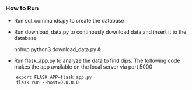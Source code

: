 ### How to Run

- Run sql_commands.py to create the database
- Run download_data.py to continously download data and insert it to the database


    nohup python3 download_data.py &

- Run flask_app.py to analyze the data to find dips. The following code makes the app available on the local server via port 5000

```
    export FLASK_APP=flask_app.py
    flask run --host=0.0.0.0
```